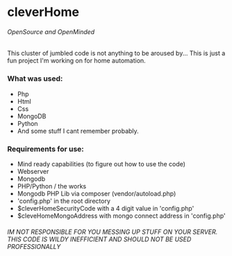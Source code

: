 # cleverHome
###### OpenSource and OpenMinded

This cluster of jumbled code is not anything to be aroused by... This is just a fun project I'm working on for home automation.

### What was used:
- Php
- Html
- Css
- MongoDB
- Python
- And some stuff I cant remember probably.

### Requirements for use:
- Mind ready capabilities (to figure out how to use the code)
- Webserver
- Mongodb
- PHP/Python / the works
- Mongodb PHP Lib via composer (vendor/autoload.php)
- 'config.php' in the root directory
- $cleverHomeSecurityCode with a 4 digit value in 'config.php'
- $cleveHomeMongoAddress with mongo connect address in 'config.php'

###### IM NOT RESPONSIBLE FOR YOU MESSING UP STUFF ON YOUR SERVER. THIS CODE IS WILDY INEFFICIENT AND SHOULD NOT BE USED PROFESSIONALLY

